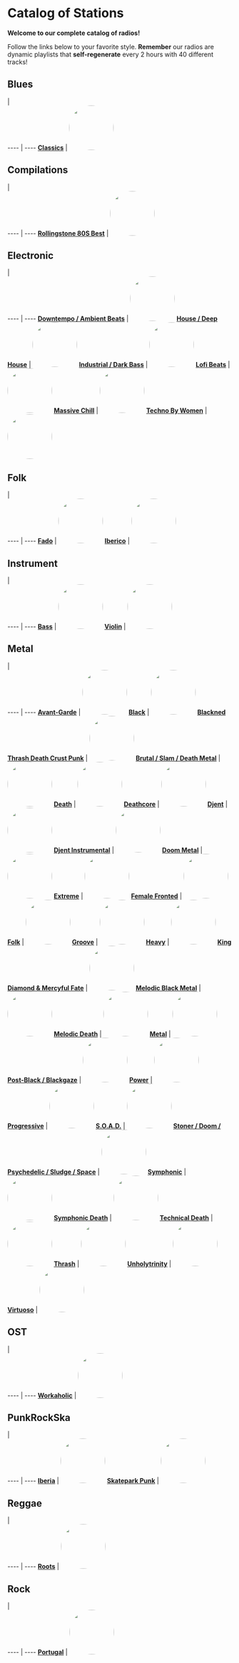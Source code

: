 

<style>
figure {
  border: 0px #cccccc solid;
  padding: 4px;
  margin: auto;
  align: center;
}
</style>

# Catalog of Stations

**Welcome to our complete catalog of radios!**

Follow the links below to your favorite style. **Remember** our radios
are dynamic playlists that **self-regenerate** every 2 hours with 40 different
tracks!

## Blues

  |  
 ---- | ---- 
[**Classics**](https://radioninjapirata.github.io/radio_bluesclassics.html) | <a href="https://radioninjapirata.github.io/radio_bluesclassics.html" target="_blank"><img src="https://mosaic.scdn.co/640/ab67616d0000b2733d26c9756e724d9b5e0b20d1ab67616d0000b27374fbd9a587634f39a201feadab67616d0000b27398d95f5eae73d275c6c2fef7ab67616d0000b273e6db4239c73206d0043edcaf" height="100" width="auto" style="border-radius:50%"></a>

## Compilations

  |  
 ---- | ---- 
[**Rollingstone 80S Best**](https://radioninjapirata.github.io/radio_rollingbest80s.html) | <a href="https://radioninjapirata.github.io/radio_rollingbest80s.html" target="_blank"><img src="https://mosaic.scdn.co/640/ab67616d0000b2732549b23da8bec3c24653b619ab67616d0000b27343ae2fd11f668545104e026bab67616d0000b27356e31f8c1acf3546f3dde264ab67616d0000b273d0c7c131a979c9e5436f89ce" height="100" width="auto" style="border-radius:50%"></a>

## Electronic

  |  
 ---- | ---- 
[**Downtempo / Ambient Beats**](https://radioninjapirata.github.io/radio_downtempo.html) | <a href="https://radioninjapirata.github.io/radio_downtempo.html" target="_blank"><img src="https://mosaic.scdn.co/640/ab67616d0000b273399c6b8f8d967a195900a06fab67616d0000b2733c152346893812aec7c00ddbab67616d0000b27364dd6214b6a9ebbedef0d607ab67616d0000b273efb6076f98b3dc02404bb69e" height="100" width="auto" style="border-radius:50%"></a>
[**House / Deep House**](https://radioninjapirata.github.io/house.html) | <a href="https://radioninjapirata.github.io/house.html" target="_blank"><img src="https://mosaic.scdn.co/640/ab67616d0000b2734e33a9aace0f34abd9f906a5ab67616d0000b2735199b17c441bc87888f5aa3dab67616d0000b27377a60c017f9b003aff17ddc3ab67616d0000b273e15c5f2b3214edecdfa06a3f" height="100" width="auto" style="border-radius:50%"></a>
[**Industrial / Dark Bass**](https://radioninjapirata.github.io/radio_industrial_darkbass.html) | <a href="https://radioninjapirata.github.io/radio_industrial_darkbass.html" target="_blank"><img src="https://mosaic.scdn.co/640/ab67616d0000b2733b1b1cb78cd19ecdcd8a8d6eab67616d0000b273737d2e52ffc53c571298f017ab67616d0000b273ca2f3102edf523c276ab728dab67616d0000b273e701f44884bbaf9bf855a01d" height="100" width="auto" style="border-radius:50%"></a>
[**Lofi Beats**](https://radioninjapirata.github.io/radio_lofi.html) | <a href="https://radioninjapirata.github.io/radio_lofi.html" target="_blank"><img src="https://i.scdn.co/image/ab67706c0000bebb1fb0380e0770d5983b26b80e" height="100" width="auto" style="border-radius:50%"></a>
[**Massive Chill**](https://radioninjapirata.github.io/massive_chill.html) | <a href="https://radioninjapirata.github.io/massive_chill.html" target="_blank"><img src="https://mosaic.scdn.co/640/ab67616d0000b2737a4a755b1f09790795d18e46ab67616d0000b2737f9ceecf92000e7fb9a676baab67616d0000b273d91ef8989104e108c4250397ab67616d0000b273de5bfeb00c98820fe9f2d9de" height="100" width="auto" style="border-radius:50%"></a>
[**Techno By Women**](https://radioninjapirata.github.io/radio_technowomen.html) | <a href="https://radioninjapirata.github.io/radio_technowomen.html" target="_blank"><img src="https://mosaic.scdn.co/640/ab67616d0000b273621f99bcbf3527684e7656eaab67616d0000b27385547352ca6cc99e9511789cab67616d0000b2738fe4b037f01962fc39754712ab67616d0000b273aba46c717b6562b5d08d2b6d" height="100" width="auto" style="border-radius:50%"></a>

## Folk

  |  
 ---- | ---- 
[**Fado**](https://radioninjapirata.github.io/radio_fado.html) | <a href="https://radioninjapirata.github.io/radio_fado.html" target="_blank"><img src="https://mosaic.scdn.co/640/ab67616d0000b2731f404d989269b9c18203aa07ab67616d0000b273b07f262da1a23a5261943660ab67616d0000b273c860e24adbdcecd242578fe0ab67616d0000b273ef3d4855042d37f35767cbcb" height="100" width="auto" style="border-radius:50%"></a>
[**Iberico**](https://radioninjapirata.github.io/radio_folkiberico.html) | <a href="https://radioninjapirata.github.io/radio_folkiberico.html" target="_blank"><img src="https://mosaic.scdn.co/640/ab67616d0000b27322e4d0ad8b775fd4ef0b5a32ab67616d0000b273a27320952557865b1ee6b6d9ab67616d0000b273c636b175600c64a190a3bb0dab67616d0000b273d9d4563ae4766bf3a2317a25" height="100" width="auto" style="border-radius:50%"></a>

## Instrument

  |  
 ---- | ---- 
[**Bass**](https://radioninjapirata.github.io/radio_bassists.html) | <a href="https://radioninjapirata.github.io/radio_bassists.html" target="_blank"><img src="https://mosaic.scdn.co/640/ab67616d0000b27310bb67ece11fb726742238d3ab67616d0000b27369aa18bb8f3565a545e05512ab67616d0000b27397efb879f738667593663d0aab67616d0000b273d3376bcc3132bb7505129f63" height="100" width="auto" style="border-radius:50%"></a>
[**Violin**](https://radioninjapirata.github.io/radio_violin.html) | <a href="https://radioninjapirata.github.io/radio_violin.html" target="_blank"><img src="https://mosaic.scdn.co/640/ab67616d0000b27388d3efe6cc7617bad185b55bab67616d0000b2739494811cb8eaeffac3337d83ab67616d0000b273a457ea5cd66c9141537816a4ab67616d0000b273e38051840ec58a50d18214a7" height="100" width="auto" style="border-radius:50%"></a>

## Metal

  |  
 ---- | ---- 
[**Avant-Garde**](https://radioninjapirata.github.io/radio_metalavantgarde.html) | <a href="https://radioninjapirata.github.io/radio_metalavantgarde.html" target="_blank"><img src="https://mosaic.scdn.co/640/ab67616d0000b273232cef94f8d2d036c86da7e4ab67616d0000b2733e46a7ee1806e5bca8524476ab67616d0000b273f48a3a035e4548bad5645926ab67616d0000b273fcf3b880a2638cee4f88c7b3" height="100" width="auto" style="border-radius:50%"></a>
[**Black**](https://radioninjapirata.github.io/radio_blackmetal.html) | <a href="https://radioninjapirata.github.io/radio_blackmetal.html" target="_blank"><img src="https://i.scdn.co/image/ab67706c0000bebb25c3a6603f693f23da5c783f" height="100" width="auto" style="border-radius:50%"></a>
[**Blackned Thrash Death Crust Punk**](https://radioninjapirata.github.io/radio_blacknedthrash.html) | <a href="https://radioninjapirata.github.io/radio_blacknedthrash.html" target="_blank"><img src="https://mosaic.scdn.co/640/ab67616d0000b273042e8f2f4efd3eeb2ec82400ab67616d0000b273b7cac5a979ab9ac456029f99ab67616d0000b273cf39a9fde20852033283951bab67616d0000b273f43fd68726cbf5c44022c0aa" height="100" width="auto" style="border-radius:50%"></a>
[**Brutal / Slam / Death Metal**](https://radioninjapirata.github.io/radio_brutaldeathmetal.html) | <a href="https://radioninjapirata.github.io/radio_brutaldeathmetal.html" target="_blank"><img src="https://mosaic.scdn.co/640/ab67616d0000b273188f9f170639edaa1a22852aab67616d0000b27324738473a40f21bbc1a7de9fab67616d0000b273328338eba1cf33842790c1efab67616d0000b27397dbe1c5b7973da10973c98a" height="100" width="auto" style="border-radius:50%"></a>
[**Death**](https://radioninjapirata.github.io/radio_deathmetal.html) | <a href="https://radioninjapirata.github.io/radio_deathmetal.html" target="_blank"><img src="https://mosaic.scdn.co/640/ab67616d0000b2730846775682a5e57b0acf5081ab67616d0000b2734b782e67c2cf97ad482fe635ab67616d0000b273a311f39096567adf69a2d44bab67616d0000b273e7f7d31f81dced1ff4e09d96" height="100" width="auto" style="border-radius:50%"></a>
[**Deathcore**](https://radioninjapirata.github.io/deathcore.html) | <a href="https://radioninjapirata.github.io/deathcore.html" target="_blank"><img src="https://i.scdn.co/image/ab67706c0000bebbdc88e3ba6ac54710a8d212c1" height="100" width="auto" style="border-radius:50%"></a>
[**Djent**](https://radioninjapirata.github.io/radio_djent.html) | <a href="https://radioninjapirata.github.io/radio_djent.html" target="_blank"><img src="https://mosaic.scdn.co/640/ab67616d0000b2736d4fd9bdf6cdca8925f2a265ab67616d0000b273bbdf6a0a546e9a3c03d2d6bcab67616d0000b273bdc7298ea8625742c5a6501cab67616d0000b273e68457849d50dd8bd7df5763" height="100" width="auto" style="border-radius:50%"></a>
[**Djent Instrumental**](https://radioninjapirata.github.io/radio_instrumentaldjent.html) | <a href="https://radioninjapirata.github.io/radio_instrumentaldjent.html" target="_blank"><img src="https://i.scdn.co/image/ab67706c0000bebbe52b25f5d650c2efaf5e3c61" height="100" width="auto" style="border-radius:50%"></a>
[**Doom Metal**](https://radioninjapirata.github.io/radio_doom.html) | <a href="https://radioninjapirata.github.io/radio_doom.html" target="_blank"><img src="https://mosaic.scdn.co/640/ab67616d0000b2732096d3a613b31752f2285dacab67616d0000b2732c2eeffb824176c17e2987acab67616d0000b273b03a13e0b8962026e89000c3ab67616d0000b273e9bcd0c45f9e80971067f7ab" height="100" width="auto" style="border-radius:50%"></a>
[**Extreme**](https://radioninjapirata.github.io/radio_extrememetal.html) | <a href="https://radioninjapirata.github.io/radio_extrememetal.html" target="_blank"><img src="https://mosaic.scdn.co/640/ab67616d0000b273012fb2ff7bca3aa54ad5dda0ab67616d0000b27328702aba779eee2f0959da0dab67616d0000b273682be18ae05ee37d16bafe75ab67616d0000b273d275eb7fc1fe84a3b956b347" height="100" width="auto" style="border-radius:50%"></a>
[**Female Fronted**](https://radioninjapirata.github.io/radio_femalefrontedmetal.html) | <a href="https://radioninjapirata.github.io/radio_femalefrontedmetal.html" target="_blank"><img src="https://mosaic.scdn.co/640/ab67616d0000b2730a3eebfcd2b96569e410773aab67616d0000b2738740c39629044b943c0eb84aab67616d0000b273c6bd77f94aeabd33dd5e276fab67616d0000b273da6ecc0be6e98599310fea5e" height="100" width="auto" style="border-radius:50%"></a>
[**Folk**](https://radioninjapirata.github.io/radio_folkmetal.html) | <a href="https://radioninjapirata.github.io/radio_folkmetal.html" target="_blank"><img src="https://mosaic.scdn.co/640/ab67616d0000b2739475c256cc1c99d218e13432ab67616d0000b27394c11c4451c60731208791b8ab67616d0000b273a8589d8c1c4ebf81549ad540ab67616d0000b273ca9f217c73ddf5bf69a61d30" height="100" width="auto" style="border-radius:50%"></a>
[**Groove**](https://radioninjapirata.github.io/radio_groovemetal.html) | <a href="https://radioninjapirata.github.io/radio_groovemetal.html" target="_blank"><img src="https://mosaic.scdn.co/640/ab67616d0000b27308006874bea0ee61361d4804ab67616d0000b2733e18b01e7b401670f3a38042ab67616d0000b2733fe363c2fb3240968469c36aab67616d0000b273ba1c059d2ad0924a8ad3d267" height="100" width="auto" style="border-radius:50%"></a>
[**Heavy**](https://radioninjapirata.github.io/radio_heavymetal.html) | <a href="https://radioninjapirata.github.io/radio_heavymetal.html" target="_blank"><img src="https://mosaic.scdn.co/640/ab67616d0000b2734bab2e0fc37e340731d75754ab67616d0000b2738ac56da51fdd03fed84cd6b0ab67616d0000b273a96098e64c4341fbead7afbeab67616d0000b273d45c1b9317a2d0a90346a767" height="100" width="auto" style="border-radius:50%"></a>
[**King Diamond & Mercyful Fate**](https://radioninjapirata.github.io/radio_fan_KDMF.html) | <a href="https://radioninjapirata.github.io/radio_fan_KDMF.html" target="_blank"><img src="https://i.scdn.co/image/ab67706c0000bebbf10c00314f7927884f62c55d" height="100" width="auto" style="border-radius:50%"></a>
[**Melodic Black Metal**](https://radioninjapirata.github.io/radio_melodicblackmetal.html) | <a href="https://radioninjapirata.github.io/radio_melodicblackmetal.html" target="_blank"><img src="https://mosaic.scdn.co/640/ab67616d0000b2732024cb68fee9f89b32541e08ab67616d0000b2733c8cac9dec8d3b5a05752649ab67616d0000b273dd39c41227b4e805f5bb9192ab67616d0000b273f1617437f8072bfda8010251" height="100" width="auto" style="border-radius:50%"></a>
[**Melodic Death**](https://radioninjapirata.github.io/radio_melodicdeathmetal.html) | <a href="https://radioninjapirata.github.io/radio_melodicdeathmetal.html" target="_blank"><img src="https://mosaic.scdn.co/640/ab67616d0000b273122513d73dc3659c8b6626f1ab67616d0000b273355c94f58aeaf0bd715d28f2ab67616d0000b273926b40f575c2cc94ead2ca8fab67616d0000b273b1ef4be8e833b2e32b1a203a" height="100" width="auto" style="border-radius:50%"></a>
[**Metal**](https://radioninjapirata.github.io/radio_metal.html) | <a href="https://radioninjapirata.github.io/radio_metal.html" target="_blank"><img src="https://mosaic.scdn.co/640/ab67616d0000b2733ac71450f70f8dae74a215e9ab67616d0000b273537c3203ed860f6217b4a75fab67616d0000b273bbad4ac7e507855e43c43d77ab67616d0000b273f9b9eb64c2fea5a6f72602ac" height="100" width="auto" style="border-radius:50%"></a>
[**Post-Black / Blackgaze**](https://radioninjapirata.github.io/radio_blackgaze.html) | <a href="https://radioninjapirata.github.io/radio_blackgaze.html" target="_blank"><img src="https://i.scdn.co/image/ab67706c0000bebbafcbc35c0babb9608d6986a6" height="100" width="auto" style="border-radius:50%"></a>
[**Power**](https://radioninjapirata.github.io/radio_powermetal.html) | <a href="https://radioninjapirata.github.io/radio_powermetal.html" target="_blank"><img src="https://i.scdn.co/image/ab67706c0000bebbb518b49b7761aacee6f395eb" height="100" width="auto" style="border-radius:50%"></a>
[**Progressive**](https://radioninjapirata.github.io/radio_progrock.html) | <a href="https://radioninjapirata.github.io/radio_progrock.html" target="_blank"><img src="https://mosaic.scdn.co/640/ab67616d0000b27321f1286fe4037714ed142750ab67616d0000b2735022e99819ae2e97bdd1c5a2ab67616d0000b2735d9b7afa9e7eca03cd29140bab67616d0000b273bc2f378f11fe4c60012100b5" height="100" width="auto" style="border-radius:50%"></a>
[**S.O.A.D.**](https://radioninjapirata.github.io/radio_soad.html) | <a href="https://radioninjapirata.github.io/radio_soad.html" target="_blank"><img src="https://i.scdn.co/image/ab67706c0000bebb87f644a2f12db203d966fc97" height="100" width="auto" style="border-radius:50%"></a>
[**Stoner / Doom / Psychedelic / Sludge / Space**](https://radioninjapirata.github.io/radio_stonerrock.html) | <a href="https://radioninjapirata.github.io/radio_stonerrock.html" target="_blank"><img src="https://i.scdn.co/image/ab67706c0000bebb70019b92b807cfbf162f006b" height="100" width="auto" style="border-radius:50%"></a>
[**Symphonic**](https://radioninjapirata.github.io/radio_symphonicmetal.html) | <a href="https://radioninjapirata.github.io/radio_symphonicmetal.html" target="_blank"><img src="https://mosaic.scdn.co/640/ab67616d0000b273181bf0a71bfb7e1886e88d74ab67616d0000b273192721730d6cb12b62544da6ab67616d0000b2736a18dd6fd20f7f4d1ebef34fab67616d0000b27392b351aa62851d12be24e69f" height="100" width="auto" style="border-radius:50%"></a>
[**Symphonic Death**](https://radioninjapirata.github.io/radio_symphonicdeathmetal.html) | <a href="https://radioninjapirata.github.io/radio_symphonicdeathmetal.html" target="_blank"><img src="https://mosaic.scdn.co/640/ab67616d0000b27309cf361a2b885b39e1695a11ab67616d0000b2730df3cea8899a75be58f1da0dab67616d0000b273ba74da23839e43991695dd37ab67616d0000b273c14a551d4cf70bbea2407e71" height="100" width="auto" style="border-radius:50%"></a>
[**Technical Death**](https://radioninjapirata.github.io/radio_technicaldeathmetal.html) | <a href="https://radioninjapirata.github.io/radio_technicaldeathmetal.html" target="_blank"><img src="https://mosaic.scdn.co/640/ab67616d0000b2731e47b8c7bde8d28772f88de3ab67616d0000b273489b3118fb6df2e2ddba9af9ab67616d0000b273833bdec2a0f9b3be65938cc5ab67616d0000b273ff4f45b8e1450ad8f80fed6d" height="100" width="auto" style="border-radius:50%"></a>
[**Thrash**](https://radioninjapirata.github.io/radio_thrashmetal.html) | <a href="https://radioninjapirata.github.io/radio_thrashmetal.html" target="_blank"><img src="https://mosaic.scdn.co/640/ab67616d0000b2732db96a83bcd8214eb1258b79ab67616d0000b273707446bcc9ad89a98ca33698ab67616d0000b2738a0b5f13736a03547de52a57ab67616d0000b273a3c6be15787fc84f71100c7c" height="100" width="auto" style="border-radius:50%"></a>
[**Unholytrinity**](https://radioninjapirata.github.io/radio_unholytrinity.html) | <a href="https://radioninjapirata.github.io/radio_unholytrinity.html" target="_blank"><img src="https://mosaic.scdn.co/640/ab67616d0000b2734f7e152e7581f7c87327c8c5ab67616d0000b273a2bce1c979df5f4858c9bb59ab67616d0000b273a79c87c8a1a9bc30a4ee2f7bab67616d0000b273c8a11e48c91a982d086afc69" height="100" width="auto" style="border-radius:50%"></a>
[**Virtuoso**](https://radioninjapirata.github.io/radio_guitarvirtuoso.html) | <a href="https://radioninjapirata.github.io/radio_guitarvirtuoso.html" target="_blank"><img src="https://mosaic.scdn.co/640/ab67616d0000b27354edb14eeee3b7998b8feec7ab67616d0000b27362d1d0906e2207f9dc4e84c0ab67616d0000b273719c3798ebef205f3a43048aab67616d0000b273febdcec861dfe5f43e5c1c9c" height="100" width="auto" style="border-radius:50%"></a>

## OST

  |  
 ---- | ---- 
[**Workaholic**](https://radioninjapirata.github.io/radio_ostworkaholic.html) | <a href="https://radioninjapirata.github.io/radio_ostworkaholic.html" target="_blank"><img src="https://mosaic.scdn.co/640/ab67616d0000b2735a1df820530fe3fca165b68fab67616d0000b2736c81650e70bf2679e1fa03f7ab67616d0000b2739d37313a41fc27a90760ba15ab67616d0000b273e097e4fe810faf8c4c8cd218" height="100" width="auto" style="border-radius:50%"></a>

## PunkRockSka

  |  
 ---- | ---- 
[**Iberia**](https://radioninjapirata.github.io/radio_iberianpunkrock.html) | <a href="https://radioninjapirata.github.io/radio_iberianpunkrock.html" target="_blank"><img src="https://mosaic.scdn.co/640/ab67616d0000b2736053c8738090d8bab227ba8cab67616d0000b273748dbc699610da5998ce2f74ab67616d0000b273d221f60428210a3746650e94ab67616d0000b273f0ce8fcf025a601ebede42db" height="100" width="auto" style="border-radius:50%"></a>
[**Skatepark Punk**](https://radioninjapirata.github.io/radio_skateparkpunk.html) | <a href="https://radioninjapirata.github.io/radio_skateparkpunk.html" target="_blank"><img src="https://mosaic.scdn.co/640/ab67616d0000b2730fc5f05cee103d4288f6752aab67616d0000b273468923b9b17d466b9443be45ab67616d0000b2735da0cdb53683f96f3b8f0c28ab67616d0000b273649f6a47632f8c54e9ca71c8" height="100" width="auto" style="border-radius:50%"></a>

## Reggae

  |  
 ---- | ---- 
[**Roots**](https://radioninjapirata.github.io/radio_reggaeroots.html) | <a href="https://radioninjapirata.github.io/radio_reggaeroots.html" target="_blank"><img src="https://i.scdn.co/image/ab67706c0000bebb75bc0bda05b4eb00cf749913" height="100" width="auto" style="border-radius:50%"></a>

## Rock

  |  
 ---- | ---- 
[**Portugal**](https://radioninjapirata.github.io/radio_rockportugues.html) | <a href="https://radioninjapirata.github.io/radio_rockportugues.html" target="_blank"><img src="https://mosaic.scdn.co/640/ab67616d0000b273163d13771850a00ae3a2545eab67616d0000b2732947ad3049c0ccd870c47701ab67616d0000b273c4a69ad87c2961a5339db6f9ab67616d0000b273f4e506719f5569a91bb5f42e" height="100" width="auto" style="border-radius:50%"></a>